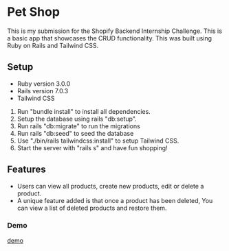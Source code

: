 # Pet Shop

This is my submission for the Shopify Backend Internship Challenge. This is a basic app that showcases the CRUD functionality. This was built using Ruby on Rails and Tailwind CSS.

## Setup

- Ruby version 3.0.0
- Rails version 7.0.3
- Tailwind CSS

1. Run "bundle install" to install all dependencies.
2. Setup the database using rails "db:setup".
3. Run rails "db:migrate" to run the migrations
4. Run rails "db:seed" to seed the database
5. Use "./bin/rails tailwindcss:install" to setup Tailwind CSS.
6. Start the server with "rails s" and have fun shopping!

## Features

- Users can view all products, create new products, edit or delete a product.
- A unique feature added is that once a product has been deleted, You can view a list of deleted products and restore them.

### Demo

[demo](https://github.com/vickyruud/pet-store/blob/main/demo/demo.gif)
